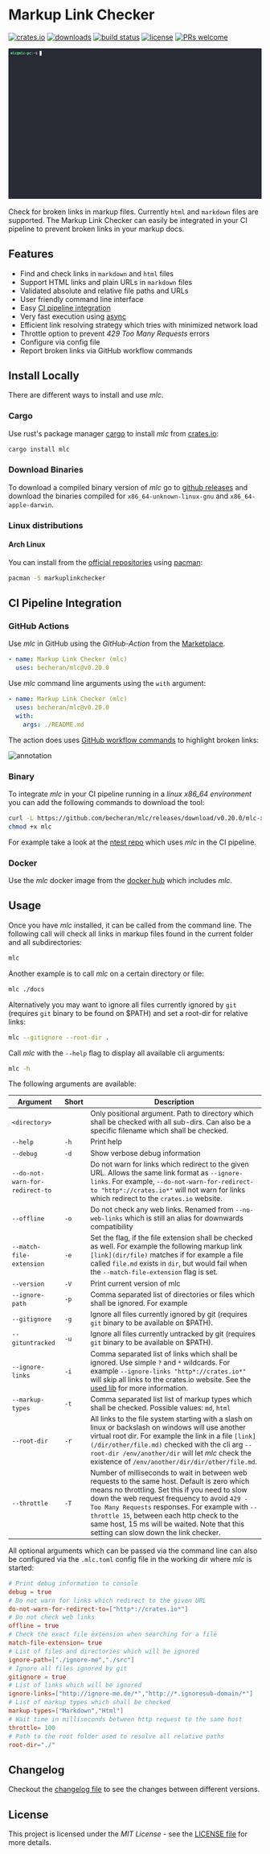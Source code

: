 # Markup Link Checker

[![crates.io](https://img.shields.io/crates/v/mlc.svg?color=orange)](https://crates.io/crates/mlc)
[![downloads](https://badgen.net/crates/d/mlc?color=blue)](https://crates.io/crates/mlc)
[![build status](https://github.com/becheran/mlc/actions/workflows/rust.yml/badge.svg)](https://github.com/becheran/mlc/actions/workflows/rust.yml)
[![license](https://img.shields.io/badge/License-MIT-yellow.svg)](https://opensource.org/license/mit)
[![PRs welcome](https://img.shields.io/badge/PRs-welcome-brightgreen.svg)](https://github.com/becheran/mlc/blob/master/CONTRIBUTING.md)

![image](./docs/mlc.gif)

Check for broken links in markup files. Currently `html` and `markdown` files are supported. The Markup Link Checker can easily be integrated in your CI pipeline to prevent broken links in your markup docs.

## Features

* Find and check links in `markdown` and `html` files
* Support HTML links and plain URLs in `markdown` files
* Validated absolute and relative file paths and URLs
* User friendly command line interface
* Easy [CI pipeline integration](#ci-pipeline-integration)
* Very fast execution using [async](https://rust-lang.github.io/async-book/)
* Efficient link resolving strategy which tries with minimized network load
* Throttle option to prevent *429 Too Many Requests* errors
* Configure via config file
* Report broken links via GitHub workflow commands

## Install Locally

There are different ways to install and use *mlc*.

### Cargo

Use rust's package manager [cargo](https://doc.rust-lang.org/cargo/) to install *mlc* from [crates.io](https://crates.io/crates/mlc):

``` bash
cargo install mlc
```

### Download Binaries

To download a compiled binary version of *mlc* go to [github releases](https://github.com/becheran/mlc/releases) and download the binaries compiled for `x86_64-unknown-linux-gnu` and `x86_64-apple-darwin`.

### Linux distributions

#### Arch Linux

You can install from the [official repositories](https://archlinux.org/packages/extra/x86_64/markuplinkchecker/) using [pacman](https://wiki.archlinux.org/title/Pacman):

```bash
pacman -S markuplinkchecker
```

## CI Pipeline Integration

### GitHub Actions

Use *mlc* in GitHub using the *GitHub-Action* from the [Marketplace](https://github.com/marketplace/actions/markup-link-checker-mlc).

``` yaml
- name: Markup Link Checker (mlc)
  uses: becheran/mlc@v0.20.0
```

Use *mlc* command line arguments using the `with` argument:

``` yaml
- name: Markup Link Checker (mlc)
  uses: becheran/mlc@v0.20.0
  with:
    args: ./README.md
```

The action does uses [GitHub workflow commands](https://docs.github.com/en/actions/writing-workflows/choosing-what-your-workflow-does/workflow-commands-for-github-actions) to highlight broken links:

![annotation](./docs/FailingAnnotation.PNG)

### Binary

To integrate *mlc* in your CI pipeline running in a *linux x86_64 environment* you can add the following commands to download the tool:

``` bash
curl -L https://github.com/becheran/mlc/releases/download/v0.20.0/mlc-x86_64-linux -o mlc
chmod +x mlc
```

For example take a look at the [ntest repo](https://github.com/becheran/ntest/blob/master/.github/workflows/ci.yml) which uses *mlc* in the CI pipeline.

### Docker

Use the *mlc* docker image from the [docker hub](https://hub.docker.com/r/becheran/mlc) which includes *mlc*.

## Usage

Once you have *mlc* installed, it can be called from the command line. The following call will check all links in markup files found in the current folder and all subdirectories:

``` bash
mlc
```

Another example is to call *mlc* on a certain directory or file:

``` bash
mlc ./docs
```

Alternatively you may want to ignore all files currently ignored by `git` (requires `git` binary to be found on $PATH) and set a root-dir for relative links:

```bash
mlc --gitignore --root-dir .
```

Call *mlc* with the `--help` flag to display all available cli arguments:

``` bash
mlc -h
```

The following arguments are available:

| Argument         | Short | Description |
|------------------|-------|-------------|
| `<directory>`    |       | Only positional argument. Path to directory which shall be checked with all sub-dirs. Can also be a specific filename which shall be checked. |
| `--help`         | `-h`  | Print help |
| `--debug`        | `-d`  | Show verbose debug information |
| `--do-not-warn-for-redirect-to` | | Do not warn for links which redirect to the given URL. Allows the same link format as `--ignore-links`. For example, `--do-not-warn-for-redirect-to "http*://crates.io*"` will not warn for links which redirect to the `crates.io` website. |
| `--offline`      | `-o`  | Do not check any web links. Renamed from `--no-web-links` which is still an alias for downwards compatibility |
| `--match-file-extension` | `-e`  | Set the flag, if the file extension shall be checked as well. For example the following markup link `[link](dir/file)` matches if for example a file called `file.md` exists in `dir`, but would fail when the `--match-file-extension` flag is set. |
| `--version`      | `-V` | Print current version of mlc |
| `--ignore-path`  | `-p` | Comma separated list of directories or files which shall be ignored. For example  |
| `--gitignore`    | `-g` | Ignore all files currently ignored by git (requires `git` binary to be available on $PATH). |
| `--gituntracked` | `-u` | Ignore all files currently untracked by git (requires `git` binary to be available on $PATH). |
| `--ignore-links` | `-i` | Comma separated list of links which shall be ignored. Use simple `?` and `*` wildcards. For example `--ignore-links "http*://crates.io*"` will skip all links to the crates.io website. See the [used lib](https://github.com/becheran/wildmatch) for more information.  |
| `--markup-types` | `-t` | Comma separated list list of markup types which shall be checked. Possible values: `md`, `html` |
| `--root-dir`     | `-r` | All links to the file system starting with a slash on linux or backslash on windows will use another virtual root dir. For example the link in a file `[link](/dir/other/file.md)` checked with the cli arg `--root-dir /env/another/dir` will let *mlc* check the existence of `/env/another/dir/dir/other/file.md`. |
| `--throttle`     | `-T` | Number of milliseconds to wait in between web requests to the same host. Default is zero which means no throttling. Set this if you need to slow down the web request frequency to avoid `429 - Too Many Requests` responses. For example with `--throttle 15`, between each http check to the same host, 15 ms will be waited. Note that this setting can slow down the link checker. |

All optional arguments which can be passed via the command line can also be configured via the `.mlc.toml` config file in the working dir where *mlc* is started:

``` toml
# Print debug information to console
debug = true
# Do not warn for links which redirect to the given URL
do-not-warn-for-redirect-to=["http*://crates.io*"]
# Do not check web links
offline = true
# Check the exact file extension when searching for a file
match-file-extension= true
# List of files and directories which will be ignored
ignore-path=["./ignore-me","./src"]
# Ignore all files ignored by git
gitignore = true
# List of links which will be ignored
ignore-links=["http://ignore-me.de/*","http://*.ignoresub-domain/*"]
# List of markup types which shall be checked
markup-types=["Markdown","Html"]
# Wait time in milliseconds between http request to the same host
throttle= 100
# Path to the root folder used to resolve all relative paths
root-dir="./"
```

## Changelog

Checkout the [changelog file](https://github.com/becheran/mlc/blob/master/CHANGELOG.md) to see the changes between different versions.

## License

This project is licensed under the *MIT License* - see the [LICENSE file](https://github.com/becheran/mlc/blob/master/LICENSE) for more details.
